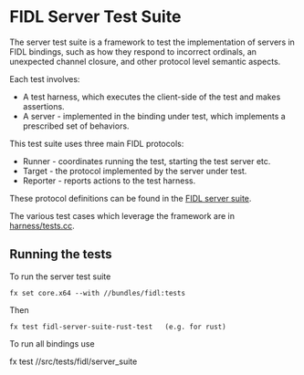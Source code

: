 # FIDL Server Test Suite

The server test suite is a framework to test the implementation of servers in
FIDL bindings, such as how they respond to incorrect ordinals, an unexpected
channel closure, and other protocol level semantic aspects.

Each test involves:
- A test harness, which executes the client-side of the test and makes
assertions.
- A server - implemented in the binding under test, which implements a
prescribed set of behaviors.

This test suite uses three main FIDL protocols:
- Runner - coordinates running the test, starting the test server etc.
- Target - the protocol implemented by the server under test.
- Reporter - reports actions to the test harness.

These protocol definitions can be found in the
[FIDL server suite](/src/test/fidl/server_suite/fidl/serversuite.test.fidl).

The various test cases which leverage the framework are in
[harness/tests.cc](src/tests/fidl/server_suite/harness/tests.cc).

## Running the tests

To run the server test suite

    fx set core.x64 --with //bundles/fidl:tests

Then

    fx test fidl-server-suite-rust-test   (e.g. for rust)

To run all bindings use

   fx test //src/tests/fidl/server_suite
